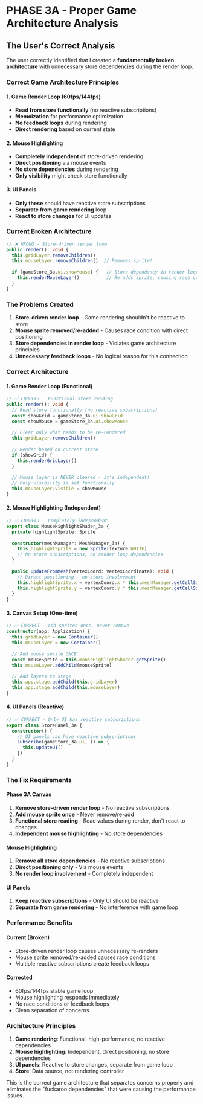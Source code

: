 # PHASE 3A - Proper Game Architecture Analysis

## **The User's Correct Analysis**

The user correctly identified that I created a **fundamentally broken architecture** with unnecessary store dependencies during the render loop.

### **Correct Game Architecture Principles**

#### **1. Game Render Loop (60fps/144fps)**
- **Read from store functionally** (no reactive subscriptions)
- **Memoization** for performance optimization
- **No feedback loops** during rendering
- **Direct rendering** based on current state

#### **2. Mouse Highlighting**
- **Completely independent** of store-driven rendering
- **Direct positioning** via mouse events
- **No store dependencies** during rendering
- **Only visibility** might check store functionally

#### **3. UI Panels**
- **Only these** should have reactive store subscriptions
- **Separate from game rendering** loop
- **React to store changes** for UI updates

### **Current Broken Architecture**

```typescript
// ❌ WRONG - Store-driven render loop
public render(): void {
  this.gridLayer.removeChildren()
  this.mouseLayer.removeChildren()  // Removes sprite!
  
  if (gameStore_3a.ui.showMouse) {   // Store dependency in render loop!
    this.renderMouseLayer()          // Re-adds sprite, causing race condition
  }
}
```

### **The Problems Created**

1. **Store-driven render loop** - Game rendering shouldn't be reactive to store
2. **Mouse sprite removed/re-added** - Causes race condition with direct positioning
3. **Store dependencies in render loop** - Violates game architecture principles
4. **Unnecessary feedback loops** - No logical reason for this connection

### **Correct Architecture**

#### **1. Game Render Loop (Functional)**
```typescript
// ✅ CORRECT - Functional store reading
public render(): void {
  // Read store functionally (no reactive subscriptions)
  const showGrid = gameStore_3a.ui.showGrid
  const showMouse = gameStore_3a.ui.showMouse
  
  // Clear only what needs to be re-rendered
  this.gridLayer.removeChildren()
  
  // Render based on current state
  if (showGrid) {
    this.renderGridLayer()
  }
  
  // Mouse layer is NEVER cleared - it's independent!
  // Only visibility is set functionally
  this.mouseLayer.visible = showMouse
}
```

#### **2. Mouse Highlighting (Independent)**
```typescript
// ✅ CORRECT - Completely independent
export class MouseHighlightShader_3a {
  private highlightSprite: Sprite
  
  constructor(meshManager: MeshManager_3a) {
    this.highlightSprite = new Sprite(Texture.WHITE)
    // No store subscriptions, no render loop dependencies
  }
  
  public updateFromMesh(vertexCoord: VertexCoordinate): void {
    // Direct positioning - no store involvement
    this.highlightSprite.x = vertexCoord.x * this.meshManager.getCellSize()
    this.highlightSprite.y = vertexCoord.y * this.meshManager.getCellSize()
  }
}
```

#### **3. Canvas Setup (One-time)**
```typescript
// ✅ CORRECT - Add sprites once, never remove
constructor(app: Application) {
  this.gridLayer = new Container()
  this.mouseLayer = new Container()
  
  // Add mouse sprite ONCE
  const mouseSprite = this.mouseHighlightShader.getSprite()
  this.mouseLayer.addChild(mouseSprite)
  
  // Add layers to stage
  this.app.stage.addChild(this.gridLayer)
  this.app.stage.addChild(this.mouseLayer)
}
```

#### **4. UI Panels (Reactive)**
```typescript
// ✅ CORRECT - Only UI has reactive subscriptions
export class StorePanel_3a {
  constructor() {
    // UI panels can have reactive subscriptions
    subscribe(gameStore_3a.ui, () => {
      this.updateUI()
    })
  }
}
```

### **The Fix Requirements**

#### **Phase 3A Canvas**
1. **Remove store-driven render loop** - No reactive subscriptions
2. **Add mouse sprite once** - Never remove/re-add
3. **Functional store reading** - Read values during render, don't react to changes
4. **Independent mouse highlighting** - No store dependencies

#### **Mouse Highlighting**
1. **Remove all store dependencies** - No reactive subscriptions
2. **Direct positioning only** - Via mouse events
3. **No render loop involvement** - Completely independent

#### **UI Panels**
1. **Keep reactive subscriptions** - Only UI should be reactive
2. **Separate from game rendering** - No interference with game loop

### **Performance Benefits**

#### **Current (Broken)**
- Store-driven render loop causes unnecessary re-renders
- Mouse sprite removed/re-added causes race conditions
- Multiple reactive subscriptions create feedback loops

#### **Corrected**
- 60fps/144fps stable game loop
- Mouse highlighting responds immediately
- No race conditions or feedback loops
- Clean separation of concerns

### **Architecture Principles**

1. **Game rendering**: Functional, high-performance, no reactive dependencies
2. **Mouse highlighting**: Independent, direct positioning, no store dependencies
3. **UI panels**: Reactive to store changes, separate from game loop
4. **Store**: Data source, not rendering controller

This is the correct game architecture that separates concerns properly and eliminates the "fuckaroo dependencies" that were causing the performance issues.